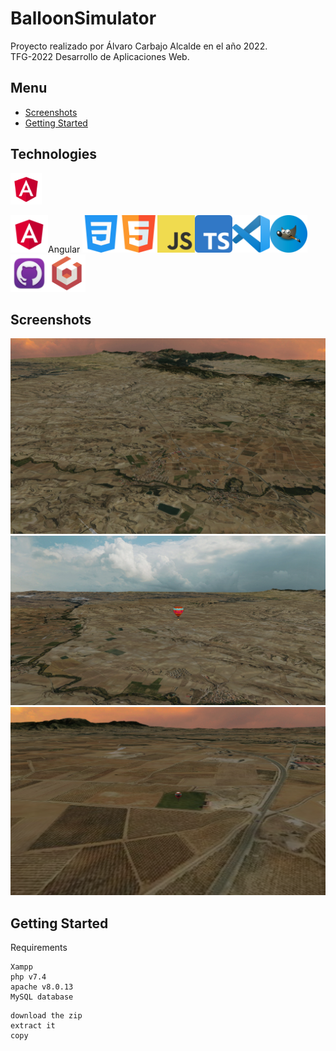# BalloonSimulator

Proyecto realizado por Álvaro Carbajo Alcalde en el año 2022.<br>
TFG-2022 Desarrollo de Aplicaciones Web.

## Menu

- [Screenshots](#Screenshots)
- [Getting Started](#Getting-Started)

## Technologies

<code><img height="50" src="https://github.com/AlvaroCarbajoAlcalde/TFG_2022/blob/main/icons/angular.png"></code>

<img width="60px" src="https://github.com/AlvaroCarbajoAlcalde/TFG_2022/blob/main/icons/angular.png" />Angular
<img width="60px" src="https://github.com/AlvaroCarbajoAlcalde/TFG_2022/blob/main/icons/css.png" /><img width="60px" src="https://github.com/AlvaroCarbajoAlcalde/TFG_2022/blob/main/icons/html.png" /><img width="60px" src="https://github.com/AlvaroCarbajoAlcalde/TFG_2022/blob/main/icons/js.png" /><img width="60px" src="https://github.com/AlvaroCarbajoAlcalde/TFG_2022/blob/main/icons/typescript.png" /><img width="60px" src="https://github.com/AlvaroCarbajoAlcalde/TFG_2022/blob/main/icons/vscode.png" /><img width="60px" src="https://github.com/AlvaroCarbajoAlcalde/TFG_2022/blob/main/icons/gimp.png" /><img width="60px" src="https://github.com/AlvaroCarbajoAlcalde/TFG_2022/blob/main/icons/github.png" /><img width="60px" src="https://github.com/AlvaroCarbajoAlcalde/TFG_2022/blob/main/icons/babylonjs.png" />

## Screenshots

![cap1](https://github.com/AlvaroCarbajoAlcalde/TFG_2022/blob/main/screenshots/sc1.PNG)
![cap2](https://github.com/AlvaroCarbajoAlcalde/TFG_2022/blob/main/screenshots/sc3.PNG)
![cap3](https://github.com/AlvaroCarbajoAlcalde/TFG_2022/blob/main/screenshots/sc2.PNG)

## Getting Started

Requirements

```
Xampp
php v7.4
apache v8.0.13
MySQL database
```

```
download the zip
extract it
copy
```
